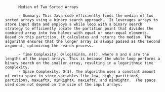 
          Median of Two Sorted Arrays

          - Summary: This Java code efficiently finds the median of two sorted arrays using a binary search approach.  It leverages arrays to store input data and employs a while loop with a binary search strategy to efficiently locate the partition point that divides the combined array into two halves with equal or near-equal elements. Based on this partition, it calculates and returns the median. The algorithm ensures that the longer array is always passed as the second argument, optimizing the search process.

          - Time Complexity: O(log(min(m, n))), where m and n are the lengths of the input arrays. This is because the while loop performs a binary search on the smaller array, resulting in a logarithmic time complexity.
          - Space Complexity: O(1). The algorithm uses a constant amount of extra space to store variables like low, high, partitionX, partitionY, maxLeftX, minRightX, maxLeftY, and minRightY.  The space used does not depend on the size of the input arrays.
          